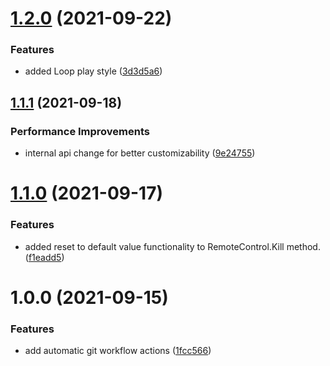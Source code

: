 # [1.2.0](https://github.com/Vadimskyi/UnityLightningFastUITweener/compare/v1.1.1...v1.2.0) (2021-09-22)


### Features

* added Loop play style ([3d3d5a6](https://github.com/Vadimskyi/UnityLightningFastUITweener/commit/3d3d5a6292907400e25e1b03a5b010e806cf0132))

## [1.1.1](https://github.com/Vadimskyi/UnityLightningFastUITweener/compare/v1.1.0...v1.1.1) (2021-09-18)


### Performance Improvements

* internal api change for better customizability ([9e24755](https://github.com/Vadimskyi/UnityLightningFastUITweener/commit/9e247554c08a2e52ea772bd3920049bdeb718681))

# [1.1.0](https://github.com/Vadimskyi/UnityLightningFastUITweener/compare/v1.0.0...v1.1.0) (2021-09-17)


### Features

* added reset to default value functionality to RemoteControl.Kill method. ([f1eadd5](https://github.com/Vadimskyi/UnityLightningFastUITweener/commit/f1eadd5bc39822e3d6d4537b6352f49fb2b97bfe))

# 1.0.0 (2021-09-15)


### Features

* add automatic git workflow actions ([1fcc566](https://github.com/Vadimskyi/UnityLightningFastUITweener/commit/1fcc5669eb14ac2c08bd318e9c16579550177b1d))
